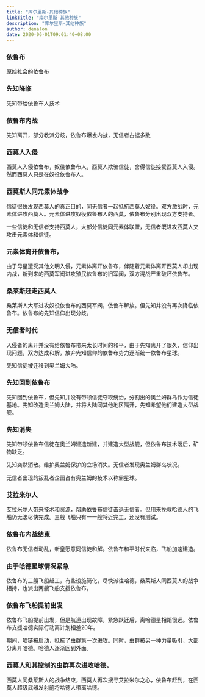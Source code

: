```yaml
---
title: "库尔里斯-其他种族"
linkTitle: "库尔里斯-其他种族"
description: "库尔里斯-其他种族"
author: denalon
date: 2020-06-01T09:01:40+08:00
---
```


### 依鲁布
原始社会的依鲁布

### 先知降临

先知带给依鲁布人技术

### 依鲁布内战

先知离开，部分教派分歧，依鲁布爆发内战，无信者占据多数

### 西莫人入侵
西莫人入侵依鲁布，奴役依鲁布人，西莫人欺骗信徒，舍得信徒接受西莫人入侵。然而西莫人只是在奴役依鲁布人。

### 西莫斯人同元素体战争

信徒很快发现西莫人的真正目的，同无信者一起抵抗西莫人奴役。双方激战时，元素体进攻西莫人。元素体进攻奴役依鲁布人的西莫，依鲁布分别出现双方支持者。

一些信徒和无信者支持西莫人，大部分信徒同元素体联盟，无信者既进攻西莫人又攻击元素体和信徒。

### 元素体离开依鲁布，
由于母星遭受其他文明入侵，元素体离开依鲁布，伴随着元素体离开西莫人却出现内战，新到来的西莫军阀进攻殖民依鲁布的旧军阀，双方混战严重破坏依鲁布。

### 桑莱斯赶走西莫人

桑莱斯人大军进攻奴役依鲁布的西莫军阀，依鲁布解放。但先知并没有再次降临依鲁布。依鲁布的先知信仰出现分歧。

### 无信者时代
入侵者的离开并没有给依鲁布带来太长时间的和平，由于先知离开了很久，信仰出现问题，双方达成和解，放弃先知信仰的依鲁布势力逐渐统一依鲁布星球。

先知信徒被迁移到奥兰姆大陆。

### 先知回到依鲁布

先知回到依鲁布，但先知并没有带领信徒夺取统治，分割出的奥兰姆群岛作为信徒基地。先知改造奥兰姆大陆，并将大陆同其他地区隔开，先知希望他们建造大型战舰。

### 先知消失
先知带领依鲁布信徒在奥兰姆建造新建，并建造大型战舰，但依鲁布技术落后，矿物缺乏。

先知突然消散。维护奥兰姆保护的立场消失。无信者发现奥兰姆群岛状况。

无信者出现的叛乱者企图占有奥兰姆的技术以称霸星球。

### 艾拉米尔人

艾拉米尔人带来技术和资源，帮助依鲁布信徒击退无信者。但用来挽救哈德人的飞船仍无法尽快完成。三艘飞船只有一一艘将近完工，还没有测试。

### 依鲁布内战结束

依鲁布无信者动乱，新皇愿意同信徒和解。依鲁布和平时代来临，飞船加速建造。

### 由于哈德星球情况紧急

依鲁布的三艘飞船赶工，有些设施简化，尽快派往哈德，桑莱斯人同西莫人的战争相持，也派出两艘飞船支援依鲁布。

### 依鲁布飞船提前出发

依鲁布飞船提前出发，但是航道出现故障，紧急跃迁后，离哈德星相距很远。依鲁布支援哈德实际行动离计划相差20年。

期间，项链被启动，抵抗了虫群第一次进攻。同时，虫群被另一种力量吸引，大部分离开哈德。哈德人逐渐回到外面。

### 西莫人和其控制的虫群再次进攻哈德，

西莫人同桑莱斯人的战争结束，西莫人再次搜寻艾拉米尔之心，依鲁布赶到，在西莫人超级武器发射前将哈德人带离哈德。
